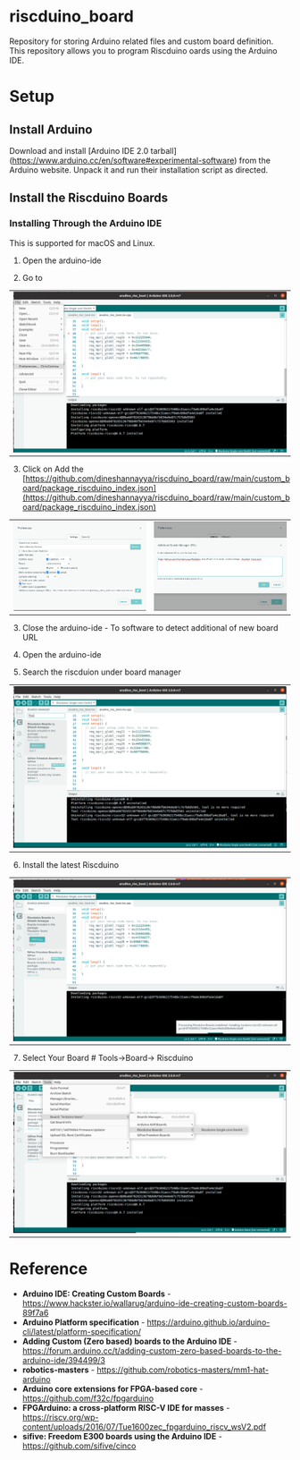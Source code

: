 # riscduino_board
Repository for storing Arduino related files and custom board definition.
This repository allows you to program Riscduino oards using the Arduino IDE.

# Setup #

## Install Arduino ##

Download and install [Arduino IDE 2.0 tarball] (https://www.arduino.cc/en/software#experimental-software) from the Arduino website. Unpack it and run their installation script as directed.

## Install the Riscduino Boards ##

### Installing Through the Arduino IDE ###

This is supported for macOS and Linux.

1. Open the arduino-ide

2. Go to <File> <Preference>
<table>
  <tr>
    <td  align="center"><img src="./docs/source/_static/Riscdunio-board-install-0.png" ></td>
  </tr>
</table>

3. Click on <Additional Board Manager URL>
   Add the [https://github.com/dineshannayya/riscduino_board/raw/main/custom_board/package_riscduino_index.json](https://github.com/dineshannayya/riscduino_board/raw/main/custom_board/package_riscduino_index.json)  
<table>
  <tr>
    <td  align="center"><img src="./docs/source/_static/Riscduino-board-install-1.png" ></td>
    <td  align="center"><img src="./docs/source/_static/Riscduino-board-install-2.png" ></td>
  </tr>
</table>

3. Close the arduino-ide  - To software to detect additional of new board URL

4. Open the arduino-ide

5. Search the riscduion under board manager
<table>
  <tr>
    <td  align="center"><img src="./docs/source/_static/Riscduino-board-install-3.png" ></td>
  </tr>
</table>

6. Install the latest Riscduino
<table>
  <tr>
    <td  align="center"><img src="./docs/source/_static/Riscduino-board-install-4.png" ></td>
  </tr>
</table>

7.  Select Your Board #
    Tools->Board-> Riscduino
 
<table>
  <tr>
    <td  align="center"><img src="./docs/source/_static/Riscduino-board-install-5.png" ></td>
  </tr>
</table>





# Reference

* **Arduino IDE: Creating Custom Boards** - https://www.hackster.io/wallarug/arduino-ide-creating-custom-boards-89f7a6
* **Arduino Platform specification** - https://arduino.github.io/arduino-cli/latest/platform-specification/
* **Adding Custom (Zero based) boards to the Arduino IDE** - https://forum.arduino.cc/t/adding-custom-zero-based-boards-to-the-arduino-ide/394499/3
* **robotics-masters** - https://github.com/robotics-masters/mm1-hat-arduino
* **Arduino core extensions for FPGA-based core** -https://github.com/f32c/fpgarduino
* **FPGArduino: a cross-platform RISC-V IDE for masses** - https://riscv.org/wp-content/uploads/2016/07/Tue1600zec_fpgarduino_riscv_wsV2.pdf
* **sifive: Freedom E300 boards using the Arduino IDE** - https://github.com/sifive/cinco

